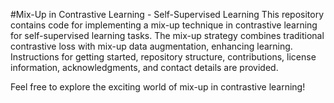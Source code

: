 #Mix-Up in Contrastive Learning - Self-Supervised Learning
This repository contains code for implementing a mix-up technique in contrastive learning for self-supervised learning tasks. The mix-up strategy combines traditional contrastive loss with mix-up data augmentation, enhancing learning. Instructions for getting started, repository structure, contributions, license information, acknowledgments, and contact details are provided.

Feel free to explore the exciting world of mix-up in contrastive learning!
